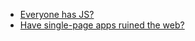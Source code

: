 - [Everyone has JS?](https://kryogenix.org/code/browser/everyonehasjs.html)
- [Have single-page apps ruined the web?](https://www.youtube.com/watch?v=860d8usGC0o) 

